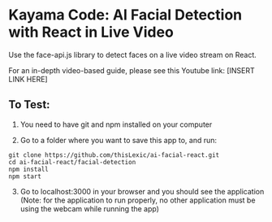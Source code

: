 # Kayama Code: AI Facial Detection with React in Live Video

Use the face-api.js library to detect faces on a live video stream on React.

For an in-depth video-based guide, please see this Youtube link: [INSERT LINK HERE]

## To Test:

1. You need to have git and npm installed on your computer

2. Go to a folder where you want to save this app to, and run:

```
git clone https://github.com/thisLexic/ai-facial-react.git
cd ai-facial-react/facial-detection
npm install
npm start
```

3. Go to localhost:3000 in your browser and you should see the application
   (Note: for the application to run properly, no other application must be using the webcam while running the app)
